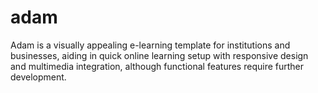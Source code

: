 # adam
Adam is a visually appealing e-learning template for institutions and businesses, aiding in quick online learning setup with responsive design and multimedia integration, although functional features require further development.

